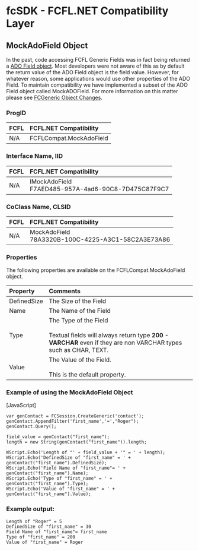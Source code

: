 # fcSDK - FCFL.NET Compatibility Layer

## MockAdoField Object

In the past, code accessing FCFL Generic Fields was in fact being returned a [ADO Field object](http://msdn.microsoft.com/library/default.asp?url=/library/en-us/ado270/htm/mdobjfieldpme.asp?frame=false&hidetoc=true). Most developers were not aware of this as by default the return value of the ADO Field object is the field value. However, for whatever reason, some applications would use other properties of the ADO Field. To maintain compatibility we have implemented a subset of the ADO Field object called MockADOField. For more information on this matter please see [FCGeneric Object Changes](fcgeneric-changes.md).

### ProgID

| FCFL | FCFL.NET Compatibility |
|:--- |:--- |
| N/A | FCFLCompat.MockAdoField |

### Interface Name, IID

| FCFL | FCFL.NET Compatibility |
|:--- |:--- |
| N/A | IMockAdoField<br/>F7AED485-957A-4ad6-90C8-7D475C87F9C7 |

### CoClass Name, CLSID

| FCFL | FCFL.NET Compatibility |
|:--- |:--- |
| N/A | MockAdoField  <br/>78A3320B-100C-4225-A3C1-58C2A3E73A86 |

### Properties

The following properties are available on the FCFLCompat.MockAdoField object.

| Property | Comments |
|:--- |:--- |
| DefinedSize | The Size of the Field |
| Name | The Name of the Field |
| Type | The Type of the Field<br/><br/>Textual fields will always return type **200 - VARCHAR** even if they are non VARCHAR types such as CHAR, TEXT. |
| Value | The Value of the Field.<br/><br/>This is the default property. |

### Example of using the MockAdoField Object

[JavaScript]
```
var genContact = FCSession.CreateGeneric('contact');
genContact.AppendFilter('first_name','=',"Roger");
genContact.Query();

field_value = genContact("first_name");
length = new String(genContact("first_name")).length;

WScript.Echo('Length of "' + field_value + '" = ' + length);  
WScript.Echo('DefinedSize of "first_name" = ' + genContact("first_name").DefinedSize);  
WScript.Echo('Field Name of "first_name"= ' + genContact("first_name").Name);  
WScript.Echo('Type of "first_name" = ' + genContact("first_name").Type);  
WScript.Echo('Value of "first_name" = ' + genContact("first_name").Value);  
```

### Example output:

```
Length of "Roger" = 5 
DefinedSize of "first_name" = 30 
Field Name of "first_name"= first_name 
Type of "first_name" = 200 
Value of "first_name" = Roger
```
